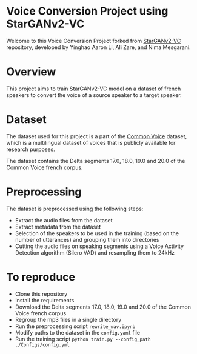 # Voice Conversion Project using StarGANv2-VC

Welcome to this Voice Conversion Project forked from [StarGANv2-VC](https://github.com/yl4579/StarGANv2-VC) repository, developed by Yinghao Aaron Li, Ali Zare, and Nima Mesgarani.

# Overview

This project aims to train StarGANv2-VC model on a dataset of french speakers to convert the voice of a source speaker to a target speaker.

# Dataset

The dataset used for this project is a part of the [Common Voice](https://commonvoice.mozilla.org/fr/datasets) dataset, which is a multilingual dataset of voices that is publicly available for research purposes. 

The dataset contains the Delta segments 17.0, 18.0, 19.0 and 20.0 of the Common Voice french corpus.

# Preprocessing

The dataset is preprocessed using the following steps:
- Extract the audio files from the dataset
- Extract metadata from the dataset
- Selection of the speakers to be used in the training (based on the number of utterances) and grouping them into directories
- Cutting the audio files on speaking segments using a Voice Activity Detection algorithm (Silero VAD) and resampling them to 24kHz

# To reproduce 

- Clone this repository
- Install the requirements
- Download the Delta segments 17.0, 18.0, 19.0 and 20.0 of the Common Voice french corpus
- Regroup the mp3 files in a single directory
- Run the preprocessing script ```rewrite_wav.ipynb```
- Modify paths to the dataset in the ```config.yaml``` file
- Run the training script ```python train.py --config_path ./Configs/config.yml```